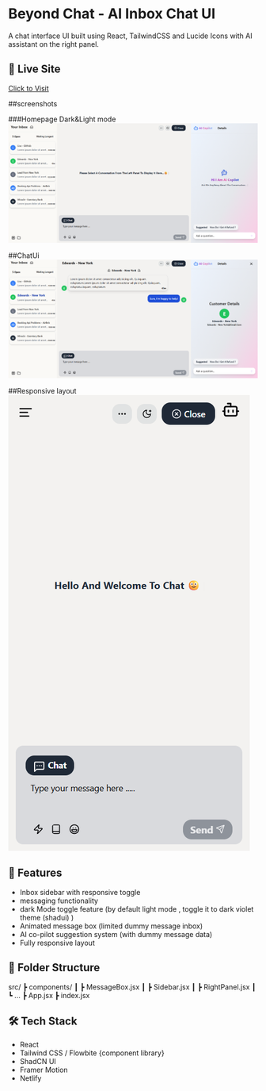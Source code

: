 # Beyond Chat - AI Inbox Chat UI

A chat interface UI built using React, TailwindCSS and Lucide Icons with AI assistant on the right panel.

## 🔗 Live Site
[Click to Visit](https://chatui-ap.netlify.app/)

##screenshots

###Homepage Dark&Light mode
![Home](src/assets/screenshots/Ui-light-mode-landing-page.png)

##ChatUi
![Chat](src/assets/screenshots/inbox-message-lightmode.png)

##Responsive layout
![Responisve](src/assets/screenshots/responsive.png)



## 🚀 Features
- Inbox sidebar with responsive toggle
- messaging functionality
- dark Mode toggle feature (by default light mode , toggle it to dark violet theme (shadui) )
- Animated message box (limited dummy message inbox)
- AI co-pilot suggestion system (with dummy message data)
- Fully responsive layout

## 📁 Folder Structure
src/
┣ components/
┃ ┣ MessageBox.jsx
┃ ┣ Sidebar.jsx
┃ ┣ RightPanel.jsx
┃ ┗ ...
┣ App.jsx
┣ index.jsx


## 🛠️ Tech Stack
- React
- Tailwind CSS / Flowbite {component library}
- ShadCN UI
- Framer Motion
- Netlify


